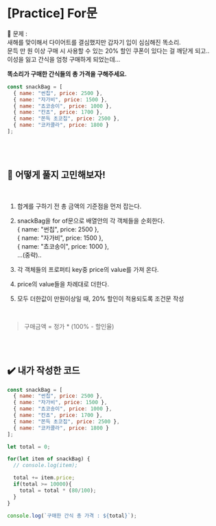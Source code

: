 
# [Practice] For문

💙 문제 :  
새해를 맞이해서 다이어트를 결심했지만 갑자기 입이 심심해진 똑소리.  
문득 만 원 이상 구매 시 사용할 수 있는 20% 할인 쿠폰이 있다는 걸 깨닫게 되고..  
이성을 잃고 간식을 엄청 구매하게 되었는데...  

**똑소리가 구매한 간식들의 총 가격을 구해주세요.**

```javascript
const snackBag = [
  { name: "썬칩", price: 2500 },
  { name: "자가비", price: 1500 },
  { name: "쵸코송이", price: 1000 },
  { name: "칸쵸", price: 1700 },
  { name: "쫀득 초코칩", price: 2500 },
  { name: "코카콜라", price: 1800 }
];
```

<br>
<br>

## 🤔 어떻게 풀지 고민해보자!

<br>

1. 합계를 구하기 전 총 금액의 기준점을 먼저 잡는다.
2. snackBag을 for of문으로 배열안의 각 객체들을 순회한다.  
  { name: "썬칩", price: 2500 },   
  { name: "자가비", price: 1500 },   
  { name: "쵸코송이", price: 1000 },  
  ...(중략)..  

3. 각 객체들의 프로퍼티 key중 price의 value를 가져 온다.

4. price의 value들을 차례대로 더한다.

5. 모두 더한값이 만원이상일 때, 20% 할인이 적용되도록 조건문 작성

<br>

> 구매금액 = 정가 * (100% - 할인율)

<br>
<br>


## ✔️ 내가 작성한 코드

```javascript
const snackBag = [
  { name: "썬칩", price: 2500 },
  { name: "자가비", price: 1500 },
  { name: "쵸코송이", price: 1000 },
  { name: "칸쵸", price: 1700 },
  { name: "쫀득 초코칩", price: 2500 },
  { name: "코카콜라", price: 1800 }
];

let total = 0;

for(let item of snackBag) {
  // console.log(item);

  total += item.price;
  if(total >= 10000){
    total = total * (80/100);
  }
}

console.log(`구매한 간식 총 가격 : ${total}`);
```

